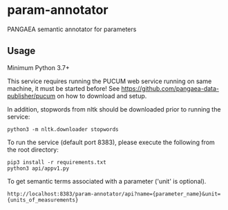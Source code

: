 # param-annotator
PANGAEA semantic annotator for parameters

## Usage
Minimum Python 3.7+

This service requires running the PUCUM web service running on same machine, it must be started before!
See https://github.com/pangaea-data-publisher/pucum on how to download and setup.

In addition, stopwords from nltk should be downloaded prior to running the service:
```
python3 -m nltk.downloader stopwords
```

To run the service (default port 8383), please execute the following from the root directory:

```
pip3 install -r requirements.txt
python3 api/appv1.py
```

To get semantic terms associated with a parameter ('unit' is optional).
```
http://localhost:8383/param-annotator/api?name={parameter_name}&unit={units_of_measurements}
```
